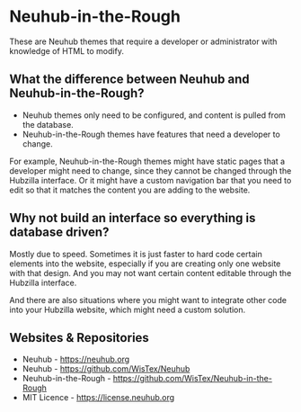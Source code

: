 # Neuhub-in-the-Rough
These are Neuhub themes that require a developer or administrator with knowledge of HTML to modify. 

## What the difference between Neuhub and Neuhub-in-the-Rough?

* Neuhub themes only need to be configured, and content is pulled from the database.
* Neuhub-in-the-Rough themes have features that need a developer to change.

For example, Neuhub-in-the-Rough themes might have static pages that a developer might need to change, since they cannot be changed through the Hubzilla interface. Or it might have a custom navigation bar that you need to edit so that it matches the content you are adding to the website.

## Why not build an interface so everything is database driven?

Mostly due to speed. Sometimes it is just faster to hard code certain elements into the website, especially if you are creating only one website with that design. And you may not want certain content editable through the Hubzilla interface.

And there are also situations where you might want to integrate other code into your Hubzilla website, which might need a custom solution.

## Websites & Repositories

* Neuhub - https://neuhub.org
* Neuhub - https://github.com/WisTex/Neuhub
* Neuhub-in-the-Rough - https://github.com/WisTex/Neuhub-in-the-Rough
* MIT Licence - https://license.neuhub.org
